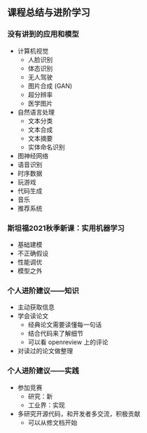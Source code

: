 ## 课程总结与进阶学习

### 没有讲到的应用和模型

- 计算机视觉
  - 人脸识别
  - 体态识别
  - 无人驾驶
  - 图片合成 (GAN)
  - 超分辨率
  - 医学图片
- 自然语言处理
  - 文本分类
  - 文本合成
  - 文本摘要
  - 实体命名识别
- 图神经网络
- 语音识别
- 时序数据
- 玩游戏
- 代码生成
- 音乐
- 推荐系统

### 斯坦福2021秋季新课：实用机器学习

- 基础建模
- 不正确假设
- 性能调优
- 模型之外

### 个人进阶建议——知识

- 主动获取信息
- 学会读论文
  - 经典论文需要读懂每一句话
  - 结合代码来了解细节
  - 可以看 openreview 上的评论
- 对读过的论文做整理

### 个人进阶建议——实践

- 参加竞赛
  - 研究：新
  - 工业界：实现
- 多研究开源代码，和开发者多交流，积极贡献
  - 可以从修文档开始